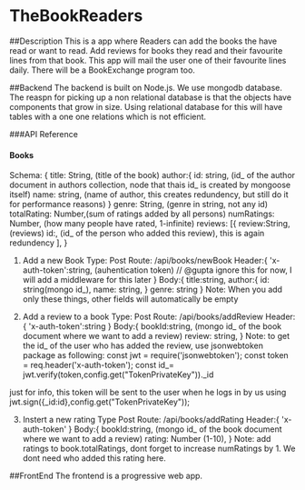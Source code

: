 # TheBookReaders

##Description
This is a app where Readers can add the books the have read or want to read. Add reviews for books they read and their favourite lines from that book. This app will mail the user one of their favourite lines daily. There will be a BookExchange program too.

##Backend
The backend is built on Node.js. We use mongodb database. The reaspn for picking up a non relational database is that the objects have components that grow in size. Using relational database for this will have tables with a one one relations which is not efficient.

###API Reference
#### Books
Schema:
{
    title: String, (title of the book)
    author:{
        id: string, (id_ of the author document in authors collection, node that thais id_ is created by mongoose itself)
        name: string, (name of author, this creates redundency, but still do it for performance reasons)
    }
    genre: String, (genre in string, not any id)
    totalRating: Number,(sum of ratings added by all persons)
    numRatings: Number, (how many people have rated, 1-infinite)
    reviews: [{ 
        review:String, (reviews)
        id:, (id_ of the person who added this review), this is again redundency
    ], 
}

1. Add a new Book
Type: Post
Route: /api/books/newBook
Header:{
    'x-auth-token':string, (auhentication token) // @gupta ignore this for now, I will add a middleware for this later
}
Body:{
    title:string,
    author:{
        id: string(mongo id_),
        name: string,
    }
    genre: string
}
Note: When you add only these things, other fields will automatically be empty

2. Add a review to a book
Type: Post
Route: /api/books/addReview
Header:{
    'x-auth-token':string
}
Body:{
    bookId:string, (mongo id_ of the book document where we want to add a review)
    review: string,
}
Note: to get the id_ of the user who has added the review, use jsonwebtoken package as following:
const jwt = require('jsonwebtoken');
const token = req.header('x-auth-token');
const id_= jwt.verify(token,config.get("TokenPrivateKey"))._id

just for info, this token will be sent to the user when he logs in by us using jwt.sign({_id:id},config.get("TokenPrivateKey"));

3. Instert a new rating
Type Post
Route:  /api/books/addRating
Header:{
    'x-auth-token'
}
Body:{
    bookId:string, (mongo id_ of the book document where we want to add a review)
    rating: Number (1-10),
}
Note: add ratings to book.totalRatings, dont forget to increase numRatings by 1. We dont need who added this rating here.




##FrontEnd 
The frontend is a progressive web app.